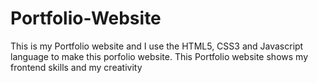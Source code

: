# Portfolio-Website
This is my Portfolio website and I use the HTML5, CSS3 and Javascript language to make this porfolio website.
This Portfolio website shows my frontend skills and my creativity

